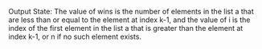 Output State: The value of wins is the number of elements in the list a that are less than or equal to the element at index k-1, and the value of i is the index of the first element in the list a that is greater than the element at index k-1, or n if no such element exists.